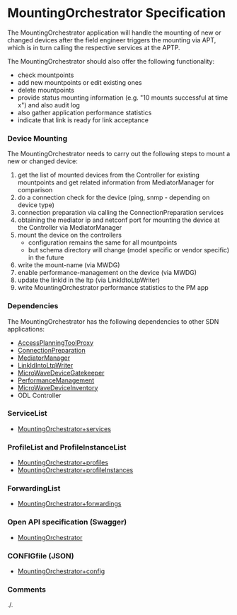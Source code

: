 # MountingOrchestrator Specification

The MountingOrchestrator application will handle the mounting of new or changed devices after the field engineer triggers the mounting via APT, which is in turn calling the respective services at the APTP.  

The MountingOrchestrator should also offer the following functionality:
- check mountpoints
- add new mountpoints or edit existing ones
- delete mountpoints
- provide status mounting information (e.g. "10 mounts successful at time x")  and also audit log
- also gather application performance statistics
- indicate that link is ready for link acceptance

### Device Mounting
The MountingOrchestrator needs to carry out the following steps to mount a new or changed device:
1. get the list of mounted devices from the Controller for existing mountpoints and get related information from MediatorManager for comparison
2. do a connection check for the device (ping, snmp - depending on device type)
3. connection preparation via calling the ConnectionPreparation services
4. obtaining the mediator ip and netconf port for mounting the device at the Controller via MediatorManager
5. mount the device on the controllers
   - configuration remains the same for all mountpoints
   - but schema directory will change (model specific or vendor specific) in the future
6. write the mount-name (via MWDG)
7. enable performance-management on the device (via MWDG)
8. update the linkId in the ltp (via LinkIdtoLtpWriter)
9. write MountingOrchestrator performance statistics to the PM app

### Dependencies
The MountingOrchestrator has the following dependencies to other SDN applications:
- [AccessPlanningToolProxy](https://github.com/openBackhaul/AccessPlanningToolProxy)  
- [ConnectionPreparation](https://github.com/openBackhaul/ConnectionPreparation)  
- [MediatorManager](https://github.com/openBackhaul/MediatorManager)  
- [LinkIdIntoLtpWriter](https://github.com/openBackhaul/LinkIdIntoLtpWriter)  
- [MicroWaveDeviceGatekeeper](https://github.com/openBackhaul/MicroWaveDeviceGatekeeper)  
- [PerformanceManagement](https://github.com/openBackhaul/PerformanceManagement)  
- [MicroWaveDeviceInventory](https://github.com/openBackhaul/MicroWaveDeviceInventory)  
- ODL Controller

### ServiceList
- [MountingOrchestrator+services](./MountingOrchestrator+services.yaml)

### ProfileList and ProfileInstanceList
- [MountingOrchestrator+profiles](./MountingOrchestrator+profiles.yaml)
- [MountingOrchestrator+profileInstances](./MountingOrchestrator+profileInstances.yaml)

### ForwardingList
- [MountingOrchestrator+forwardings](./MountingOrchestrator+forwardings.yaml)

### Open API specification (Swagger)
- [MountingOrchestrator](./MountingOrchestrator.yaml)

### CONFIGfile (JSON)
- [MountingOrchestrator+config](./MountingOrchestrator+config.json)

### Comments
./.
